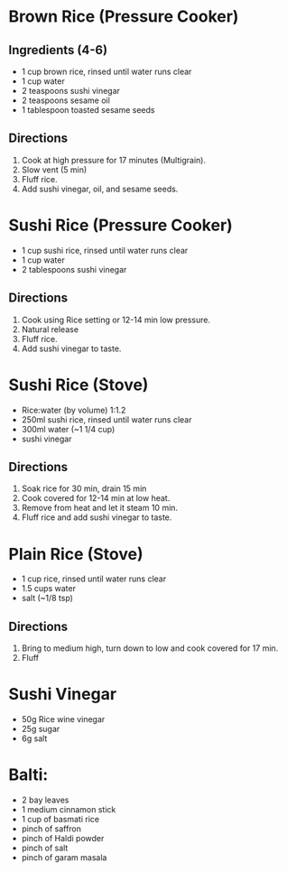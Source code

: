 # Brown Rice (Pressure Cooker)

## Ingredients (4-6)

* 1 cup brown rice, rinsed until water runs clear
* 1 cup water
* 2 teaspoons sushi vinegar
* 2 teaspoons sesame oil
* 1 tablespoon toasted sesame seeds 

## Directions

1. Cook at high pressure for 17 minutes (Multigrain).
2. Slow vent (5 min)
3. Fluff rice. 
4. Add sushi vinegar, oil, and sesame seeds.

# Sushi Rice (Pressure Cooker)

* 1 cup sushi rice, rinsed until water runs clear
* 1 cup water
* 2 tablespoons sushi vinegar

## Directions

1. Cook using Rice setting or 12-14 min low pressure.
2. Natural release
3. Fluff rice. 
4. Add sushi vinegar to taste.

# Sushi Rice (Stove)

* Rice:water (by volume) 1:1.2
* 250ml sushi rice, rinsed until water runs clear
* 300ml water (~1 1/4 cup)
* sushi vinegar

## Directions

1. Soak rice for 30 min, drain 15 min
2. Cook covered for 12-14 min at low heat.
3. Remove from heat and let it steam 10 min.
4. Fluff rice and add sushi vinegar to taste.

# Plain Rice (Stove)
* 1 cup rice, rinsed until water runs clear
* 1.5 cups water
* salt (~1/8 tsp)

## Directions
1. Bring to medium high, turn down to low and cook covered for 17 min.
2. Fluff

# Sushi Vinegar
* 50g Rice wine vinegar
* 25g sugar
* 6g salt


# Balti:
* 2 bay leaves
* 1 medium cinnamon stick
* 1 cup of basmati rice
* pinch of saffron
* pinch of Haldi powder
* pinch of salt
* pinch of garam masala